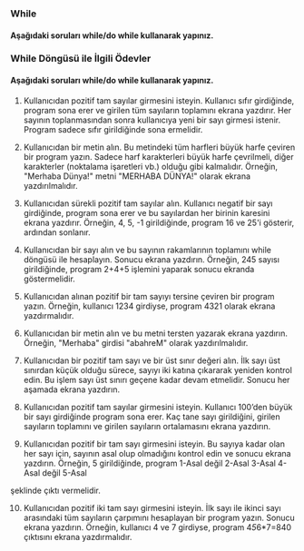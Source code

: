 ### While

#### Aşağıdaki soruları while/do while kullanarak yapınız.



### While Döngüsü ile İlgili Ödevler

#### Aşağıdaki soruları while/do while kullanarak yapınız.

1. Kullanıcıdan pozitif tam sayılar girmesini isteyin. Kullanıcı sıfır girdiğinde, program sona erer ve girilen tüm sayıların toplamını ekrana yazdırır. Her sayının toplanmasından sonra kullanıcıya yeni bir sayı girmesi istenir. Program sadece sıfır girildiğinde sona ermelidir.

2. Kullanıcıdan bir metin alın. Bu metindeki tüm harfleri büyük harfe çeviren bir program yazın. Sadece harf karakterleri büyük harfe çevrilmeli, diğer karakterler (noktalama işaretleri vb.) olduğu gibi kalmalıdır. Örneğin, "Merhaba Dünya!" metni "MERHABA DÜNYA!" olarak ekrana yazdırılmalıdır.

3. Kullanıcıdan sürekli pozitif tam sayılar alın. Kullanıcı negatif bir sayı girdiğinde, program sona erer ve bu sayılardan her birinin karesini ekrana yazdırır. Örneğin, 4, 5, -1 girildiğinde, program 16 ve 25'i gösterir, ardından sonlanır.

4. Kullanıcıdan bir sayı alın ve bu sayının rakamlarının toplamını while döngüsü ile hesaplayın. Sonucu ekrana yazdırın. Örneğin, 245 sayısı girildiğinde, program 2+4+5 işlemini yaparak sonucu ekranda göstermelidir.

5. Kullanıcıdan alınan pozitif bir tam sayıyı tersine çeviren bir program yazın. Örneğin, kullanıcı 1234 girdiyse, program 4321 olarak ekrana yazdırmalıdır.

6. Kullanıcıdan bir metin alın ve bu metni tersten yazarak ekrana yazdırın. Örneğin, "Merhaba" girdisi "abahreM" olarak yazdırılmalıdır.

7. Kullanıcıdan bir pozitif tam sayı ve bir üst sınır değeri alın. İlk sayı üst sınırdan küçük olduğu sürece, sayıyı iki katına çıkararak yeniden kontrol edin. Bu işlem sayı üst sınırı geçene kadar devam etmelidir. Sonucu her aşamada ekrana yazdırın.

8. Kullanıcıdan pozitif tam sayılar girmesini isteyin. Kullanıcı 100’den büyük bir sayı girdiğinde program sona erer. Kaç tane sayı girildiğini, girilen sayıların toplamını ve girilen sayıların ortalamasını ekrana yazdırın.

9. Kullanıcıdan pozitif bir tam sayı girmesini isteyin. Bu sayıya kadar olan her sayı için, sayının asal olup olmadığını kontrol edin ve sonucu ekrana yazdırın. Örneğin, 5 girildiğinde, program
1-Asal değil
2-Asal
3-Asal
4-Asal değil
5-Asal

şeklinde çıktı vermelidir.

10. Kullanıcıdan pozitif iki tam sayı girmesini isteyin. İlk sayı ile ikinci sayı arasındaki tüm sayıların çarpımını hesaplayan bir program yazın. Sonucu ekrana yazdırın. Örneğin, kullanıcı 4 ve 7 girdiyse, program 4*5*6*7=840 çıktısını ekrana yazdırmalıdır.


